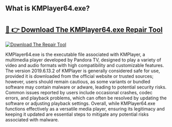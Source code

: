 ## What is KMPlayer64.exe? 

# <h2><a href="https://exedetect.com/download.php?KMPlayer64.exe">🔗 👉 Download The KMPlayer64.exe Repair Tool</a></h2>

[![Download The Repair Tool](https://exedetect.com/download-button.jpg)](https://exedetect.com/download.php?KMPlayer64.exe)

KMPlayer64.exe is the executable file associated with KMPlayer, a multimedia player developed by Pandora TV, designed to play a variety of video and audio formats with high compatibility and customizable features. The version 2019.6.13.2 of KMPlayer is generally considered safe for use, provided it is downloaded from the official website or trusted sources; however, users should remain cautious, as some variants or bundled software may contain malware or adware, leading to potential security risks. Common issues reported by users include occasional crashes, codec errors, and playback problems, which can often be resolved by updating the software or adjusting playback settings. Overall, while KMPlayer64.exe functions effectively as a versatile media player, ensuring its legitimacy and keeping it updated are essential steps to mitigate any potential risks associated with malware.